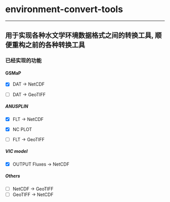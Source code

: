 # environment-convert-tools

---

## 用于实现各种水文学环境数据格式之间的转换工具, 顺便重构之前的各种转换工具

### 已经实现的功能

#### GSMaP 
- [x] DAT -> NetCDF
- [ ] DAT -> GeoTIFF


##### ANUSPLIN
- [x] FLT -> NetCDF
- [x] NC PLOT
- [ ] FLT -> GeoTIFF


##### VIC model
- [x] OUTPUT Fluxes -> NetCDF


##### Others
- [ ] NetCDF -> GeoTIFF
- [ ] GeoTIFF -> NetCDF
